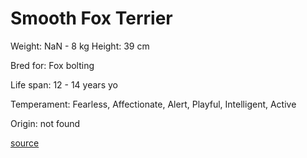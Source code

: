 # Smooth Fox Terrier

Weight: NaN - 8 kg
Height: 39 cm

Bred for: Fox bolting

Life span: 12 - 14 years yo

Temperament: Fearless, Affectionate, Alert, Playful, Intelligent, Active

Origin: not found

[source](https://api.thedogapi.com/v1/breeds/232)
